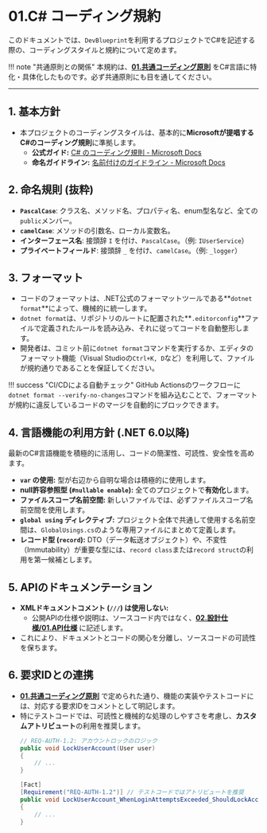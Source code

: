 # 01.C# コーディング規約

このドキュメントでは、`DevBlueprint`を利用するプロジェクトでC#を記述する際の、コーディングスタイルと規約について定めます。

!!! note "共通原則との関係"
    本規約は、**[01.共通コーディング原則](../../01_共通規則/01_共通コーディング原則.md)** をC#言語に特化・具体化したものです。必ず共通原則にも目を通してください。

---

## 1. 基本方針

*   本プロジェクトのコーディングスタイルは、基本的に**Microsoftが提唱するC#のコーディング規則**に準拠します。
    *   **公式ガイド:** [C# のコーディング規則 - Microsoft Docs](https://learn.microsoft.com/ja-jp/dotnet/csharp/fundamentals/coding-style/coding-conventions)
    *   **命名ガイドライン:** [名前付けのガイドライン - Microsoft Docs](https://learn.microsoft.com/ja-jp/dotnet/standard/design-guidelines/naming-guidelines)

## 2. 命名規則 (抜粋)

*   **`PascalCase`**: クラス名、メソッド名、プロパティ名、enum型名など、全ての`public`メンバー。
*   **`camelCase`**: メソッドの引数名、ローカル変数名。
*   **インターフェース名**: 接頭辞 `I` を付け、`PascalCase`。（例: `IUserService`）
*   **プライベートフィールド**: 接頭辞 `_` を付け、`camelCase`。（例: `_logger`）

## 3. フォーマット

*   コードのフォーマットは、.NET公式のフォーマットツールである**`dotnet format`**によって、機械的に統一します。
*   `dotnet format`は、リポジトリのルートに配置された**`.editorconfig`**ファイルで定義されたルールを読み込み、それに従ってコードを自動整形します。
*   開発者は、コミット前に`dotnet format`コマンドを実行するか、エディタのフォーマット機能（Visual Studioの`Ctrl+K, D`など）を利用して、ファイルが規約通りであることを保証してください。

!!! success "CI/CDによる自動チェック"
    GitHub Actionsのワークフローに`dotnet format --verify-no-changes`コマンドを組み込むことで、フォーマットが規約に違反しているコードのマージを自動的にブロックできます。

## 4. 言語機能の利用方針 (.NET 6.0以降)

最新のC#言語機能を積極的に活用し、コードの簡潔性、可読性、安全性を高めます。

*   **`var` の使用:** 型が右辺から自明な場合は積極的に使用します。
*   **null許容参照型 (`#nullable enable`):** 全てのプロジェクトで**有効化**します。
*   **ファイルスコープ名前空間:** 新しいファイルでは、必ずファイルスコープ名前空間を使用します。
*   **`global using` ディレクティブ:** プロジェクト全体で共通して使用する名前空間は、`GlobalUsings.cs`のような専用ファイルにまとめて定義します。
*   **レコード型 (`record`):** DTO（データ転送オブジェクト）や、不変性（Immutability）が重要な型には、`record class`または`record struct`の利用を第一候補とします。

## 5. APIのドキュメンテーション

*   **XMLドキュメントコメント (`///`) は使用しない:**
    *   公開APIの仕様や説明は、ソースコード内ではなく、**[02.設計仕様/01.API仕様](../../../../02_設計仕様/01_API仕様書/README.md)** に記述します。
*   これにより、ドキュメントとコードの関心を分離し、ソースコードの可読性を保ちます。

## 6. 要求IDとの連携

*   **[01.共通コーディング原則](../../01_共通規則/01_共通コーディング原則.md)** で定められた通り、機能の実装やテストコードには、対応する要求IDをコメントとして明記します。
*   特にテストコードでは、可読性と機械的な処理のしやすさを考慮し、**カスタムアトリビュート**の利用を推奨します。
    ```csharp
    // REQ-AUTH-1.2: アカウントロックのロジック
    public void LockUserAccount(User user)
    {
        // ...
    }
    
    [Fact]
    [Requirement("REQ-AUTH-1.2")] // テストコードではアトリビュートを推奨
    public void LockUserAccount_WhenLoginAttemptsExceeded_ShouldLockAccount()
    {
        // ...
    }
    ```
